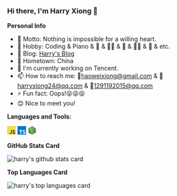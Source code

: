 ### Hi there, I'm Harry Xiong 👋

<!--
**HarryXiong24/HarryXiong24** is a ✨ _special_ ✨ repository because its `README.md` (this file) appears on your GitHub profile.

Here are some ideas to get you started:

- 🔭 I’m currently working on ...
- 🌱 I’m currently learning ...
- 👯 I’m looking to collaborate on ...
- 🤔 I’m looking for help with ...
- 💬 Ask me about ...
- 📫 How to reach me: ...
- 😄 Pronouns: ...
- ⚡ Fun fact: ...
-->

**Personal Info**

- 🌟 Motto: Nothing is impossible for a willing heart.
- 🌱 Hobby: Coding & Piano & 🏀 &  🏊‍♂️ & 🏸 & 🚴‍♂️ & 🎤 & etc.
- 🤟 Blog: [Harry's Blog](https://www.harryxiong24.com)
- 🏡 Hometown: China
- 🔭 I'm currently working on Tencent.
- 📫 How to reach me: 💌haoweixiong@gmail.com & 💌harryxiong24@qq.com & 💌1291192015@qq.com
- ⚡ Fun fact: Oops!😝😝😝
- 😊 Nice to meet you!

**Languages and Tools:**  

<code><img height="20" src="https://raw.githubusercontent.com/github/explore/80688e429a7d4ef2fca1e82350fe8e3517d3494d/topics/javascript/javascript.png"></code>
<code><img height="20" src="https://raw.githubusercontent.com/github/explore/80688e429a7d4ef2fca1e82350fe8e3517d3494d/topics/typescript/typescript.png"></code>
<code><img height="20" src="https://raw.githubusercontent.com/github/explore/80688e429a7d4ef2fca1e82350fe8e3517d3494d/topics/nodejs/nodejs.png"></code>    

**GitHub Stats Card**

![harry's github stats card](https://github-readme-stats.anuraghazra1.vercel.app/api?username=harryxiong24&show_icons=true&include_all_commits=true&theme=gruvbox)

**Top Languages Card**

![harry's top languages card](https://github-readme-stats.anuraghazra1.vercel.app/api/top-langs/?username=harryxiong24&langs_count=10&layout=compact&theme=gruvbox)


<!-- **Item**

[![Readme Card](https://github-readme-stats.vercel.app/api/pin/?username=anuraghazra&repo=github-readme-stats)](https://github.com/anuraghazra/github-readme-stats) -->


